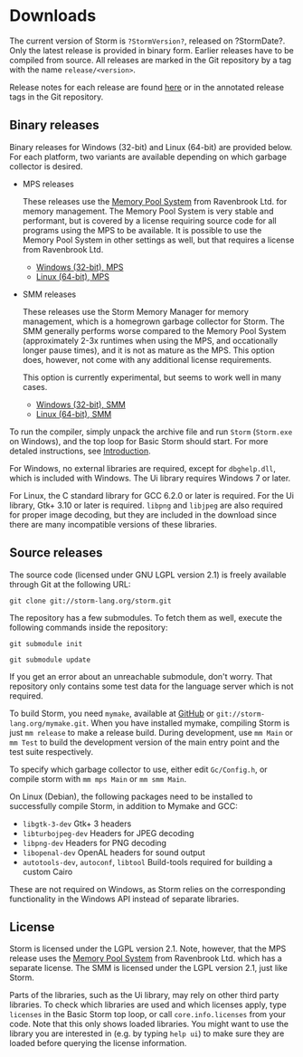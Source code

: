 Downloads
===========

The current version of Storm is `?StormVersion?`, released on ?StormDate?. Only the latest release is
provided in binary form. Earlier releases have to be compiled from source. All releases are marked
in the Git repository by a tag with the name `release/<version>`.

Release notes for each release are found [here](md://Introduction/Downloads/Release_Notes) or in the
annotated release tags in the Git repository.


Binary releases
-----------------

Binary releases for Windows (32-bit) and Linux (64-bit) are provided below. For each platform, two
variants are available depending on which garbage collector is desired.

- MPS releases

  These releases use the [Memory Pool System](http://www.ravenbrook.com/project/mps/) from
  Ravenbrook Ltd. for memory management. The Memory Pool System is very stable and performant, but
  is covered by a license requiring source code for all programs using the MPS to be available. It
  is possible to use the Memory Pool System in other settings as well, but that requires a license
  from Ravenbrook Ltd.

  - [Windows (32-bit), MPS](storm_mps.zip)
  - [Linux (64-bit), MPS](storm_mps.tar.gz)

- SMM releases

  These releases use the Storm Memory Manager for memory management, which is a homegrown garbage
  collector for Storm. The SMM generally performs worse compared to the Memory Pool System
  (approximately 2-3x runtimes when using the MPS, and occationally longer pause times), and it is
  not as mature as the MPS. This option does, however, not come with any additional license
  requirements.

  This option is currently experimental, but seems to work well in many cases.

  - [Windows (32-bit), SMM](storm_smm.zip)
  - [Linux (64-bit), SMM](storm_smm.tar.gz)


To run the compiler, simply unpack the archive file and run `Storm` (`Storm.exe` on Windows), and
the top loop for Basic Storm should start. For more detaled instructions, see
[Introduction](md://Introduction/).

For Windows, no external libraries are required, except for `dbghelp.dll`, which is included with
Windows. The Ui library requires Windows 7 or later.

For Linux, the C standard library for GCC 6.2.0 or later is required. For the Ui library, Gtk+ 3.10
or later is required. `libpng` and `libjpeg` are also required for proper image decoding, but they
are included in the download since there are many incompatible versions of these libraries.


Source releases
----------------

The source code (licensed under GNU LGPL version 2.1) is freely available through Git at the following URL:

`git clone git://storm-lang.org/storm.git`

The repository has a few submodules. To fetch them as well, execute the following commands inside the repository:

`git submodule init`

`git submodule update`


If you get an error about an unreachable submodule, don't worry. That repository only contains some
test data for the language server which is not required.

To build Storm, you need `mymake`, available at [GitHub](http://github.com/fstromback/mymake) or
`git://storm-lang.org/mymake.git`. When you have installed mymake, compiling Storm is just `mm release`
to make a release build. During development, use `mm Main` or `mm Test` to build the
development version of the main entry point and the test suite respectively.

To specify which garbage collector to use, either edit `Gc/Config.h`, or compile storm with `mm mps
Main` or `mm smm Main`.

On Linux (Debian), the following packages need to be installed to successfully compile Storm, in addition
to Mymake and GCC:

- `libgtk-3-dev` Gtk+ 3 headers
- `libturbojpeg-dev` Headers for JPEG decoding
- `libpng-dev` Headers for PNG decoding
- `libopenal-dev` OpenAL headers for sound output
- `autotools-dev`, `autoconf`, `libtool`  Build-tools required for building a custom Cairo

These are not required on Windows, as Storm relies on the corresponding functionality in the Windows
API instead of separate libraries.


License
--------

Storm is licensed under the LGPL version 2.1. Note, however, that the MPS release uses the
[Memory Pool System](http://www.ravenbrook.com/project/mps/) from Ravenbrook Ltd. which has a
separate license. The SMM is licensed under the LGPL version 2.1, just like Storm.

Parts of the libraries, such as the Ui library, may rely on other third party libraries. To check
which libraries are used and which licenses apply, type `licenses` in the Basic Storm top loop, or
call `core.info.licenses` from your code. Note that this only shows loaded libraries. You might want
to use the library you are interested in (e.g. by typing `help ui`) to make sure they are loaded
before querying the license information.
